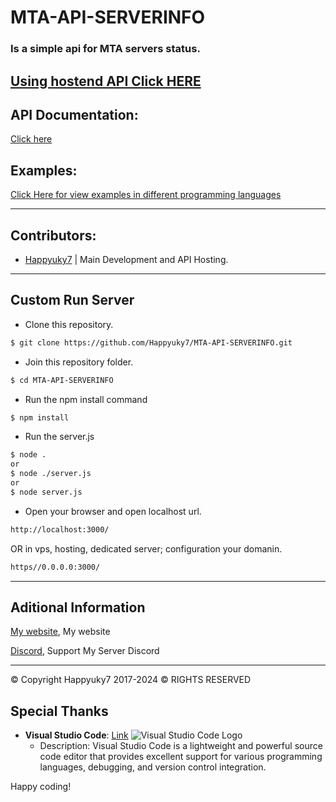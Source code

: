 # MTA-API-SERVERINFO

### Is a simple api for MTA servers status.

## [Using hostend API Click HERE](https://mtaapiresquestinfo.happy7.xyz/)

## API Documentation:

[Click here](https://mtaapiresquestinfo.happy7.xyz/api)

## Examples:

[Click Here for view examples in different programming languages](https://github.com/Happyuky7/MTA-API-SERVERINFO/tree/master/public/examplesapi/)

---

## Contributors:

- [Happyuky7](https://github.com/Happyuky7) | Main Development and API Hosting. 

---

## Custom Run Server

- Clone this repository.

```bash
$ git clone https://github.com/Happyuky7/MTA-API-SERVERINFO.git
```

- Join this repository folder.

```bash
$ cd MTA-API-SERVERINFO
```

- Run the npm install command

```bash
$ npm install
```

- Run the server.js 

```bash
$ node . 
or 
$ node ./server.js
or 
$ node server.js
```

- Open your browser and open localhost url.

```bash
http://localhost:3000/
```

OR in vps, hosting, dedicated server; configuration your domanin.

```bash
https//0.0.0.0:3000/
```

---

## Aditional Information

[My website](https://happy7.xyz), My website

[Discord](https://discord.gg/3EebYUyeUX), Support My Server Discord

---

© Copyright Happyuky7 2017-2024 ©
RIGHTS RESERVED

## Special Thanks

- **Visual Studio Code**: [Link](https://code.visualstudio.com/)
  ![Visual Studio Code Logo](./statics/imgs/vscode.png)
  - Description: Visual Studio Code is a lightweight and powerful source code editor that provides excellent support for various programming languages, debugging, and version control integration.

Happy coding!

